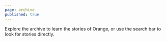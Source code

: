 ```yaml
---
page: archive
published: true
---
```

Explore the archive to learn the stories of Orange, or use the search bar to look for stories directly.
